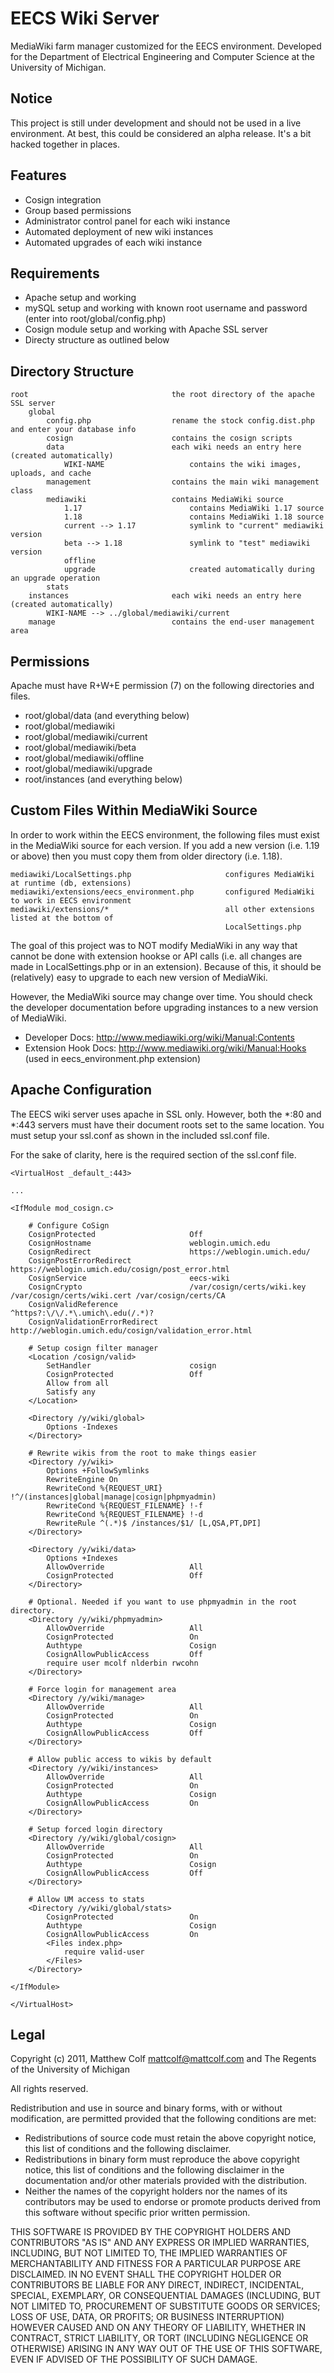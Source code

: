 EECS Wiki Server
================

MediaWiki farm manager customized for the EECS environment. Developed for the Department of
Electrical Engineering and Computer Science at the University of Michigan.

Notice
------

This project is still under development and should not be used in a live environment. At best, 
this could be considered an alpha release. It's a bit hacked together in places.

Features
--------

- Cosign integration
- Group based permissions
- Administrator control panel for each wiki instance
- Automated deployment of new wiki instances
- Automated upgrades of each wiki instance


Requirements
------------

- Apache setup and working
- mySQL setup and working with known root username and password (enter into root/global/config.php)
- Cosign module setup and working with Apache SSL server
- Directy structure as outlined below

Directory Structure
-------------------

```
root								the root directory of the apache SSL server
	global	
		config.php					rename the stock config.dist.php and enter your database info
		cosign						contains the cosign scripts
		data						each wiki needs an entry here (created automatically)
			WIKI-NAME					contains the wiki images, uploads, and cache
		management					contains the main wiki management class
		mediawiki					contains MediaWiki source
			1.17						contains MediaWiki 1.17 source
			1.18						contains MediaWiki 1.18 source
			current --> 1.17			symlink to "current" mediawiki version
			beta --> 1.18				symlink to "test" mediawiki version
			offline
			upgrade						created automatically during an upgrade operation
		stats
	instances 						each wiki needs an entry here (created automatically)
		WIKI-NAME --> ../global/mediawiki/current					
	manage							contains the end-user management area
```
	
Permissions
-----------

Apache must have R+W+E permission (7) on the following directories and files.

- root/global/data (and everything below)
- root/global/mediawiki
- root/global/mediawiki/current
- root/global/mediawiki/beta
- root/global/mediawiki/offline
- root/global/mediawiki/upgrade
- root/instances (and everything below)

Custom Files Within MediaWiki Source
------------------------------------

In order to work within the EECS environment, the following files must exist in the MediaWiki source
for each version. If you add a new version (i.e. 1.19 or above) then you must copy them from older
directory (i.e. 1.18). 

```
mediawiki/LocalSettings.php						configures MediaWiki at runtime (db, extensions)
mediawiki/extensions/eecs_environment.php		configured MediaWiki to work in EECS environment
mediawiki/extensions/*							all other extensions listed at the bottom of 
												LocalSettings.php
```
												
The goal of this project was to NOT modify MediaWiki in any way that cannot be done with 
extension hookse or API calls (i.e. all changes are made in LocalSettings.php or in an extension).
Because of this, it should be (relatively) easy to upgrade to each new version of MediaWiki. 

However, the MediaWiki source may change over time. You should check the developer documentation
before upgrading instances to a new version of MediaWiki. 

- Developer Docs: http://www.mediawiki.org/wiki/Manual:Contents
- Extension Hook Docs: http://www.mediawiki.org/wiki/Manual:Hooks (used in eecs_environment.php extension)
												
Apache Configuration
--------------------

The EECS wiki server uses apache in SSL only. However, both the *:80 and *:443 servers must have
their document roots set to the same location. You must setup your ssl.conf as shown in the 
included ssl.conf file.

For the sake of clarity, here is the required section of the ssl.conf file.

```
<VirtualHost _default_:443>

...

<IfModule mod_cosign.c>

	# Configure CoSign
	CosignProtected						Off
	CosignHostname						weblogin.umich.edu
    CosignRedirect                      https://weblogin.umich.edu/
    CosignPostErrorRedirect             https://weblogin.umich.edu/cosign/post_error.html
    CosignService                       eecs-wiki
    CosignCrypto                        /var/cosign/certs/wiki.key /var/cosign/certs/wiki.cert /var/cosign/certs/CA
    CosignValidReference                ^https?:\/\/.*\.umich\.edu(/.*)?
    CosignValidationErrorRedirect       http://weblogin.umich.edu/cosign/validation_error.html

    # Setup cosign filter manager
	<Location /cosign/valid>
        SetHandler						cosign
	    CosignProtected     			Off
	    Allow from all
        Satisfy any
    </Location>

	<Directory /y/wiki/global>
	    Options -Indexes
	</Directory>

	# Rewrite wikis from the root to make things easier
	<Directory /y/wiki>
	    Options +FollowSymlinks
        RewriteEngine On
        RewriteCond %{REQUEST_URI} !^/(instances|global|manage|cosign|phpmyadmin)
	    RewriteCond %{REQUEST_FILENAME} !-f
	    RewriteCond %{REQUEST_FILENAME} !-d
        RewriteRule ^(.*)$ /instances/$1/ [L,QSA,PT,DPI]
	</Directory>

	<Directory /y/wiki/data>
	    Options +Indexes
	    AllowOverride					All
        CosignProtected					Off
	</Directory>

	# Optional. Needed if you want to use phpmyadmin in the root directory.
	<Directory /y/wiki/phpmyadmin>
	    AllowOverride					All
	    CosignProtected					On
	    Authtype						Cosign
	    CosignAllowPublicAccess			Off
	    require user mcolf nlderbin rwcohn
	</Directory>

	# Force login for management area
	<Directory /y/wiki/manage>
	    AllowOverride					All
	    CosignProtected					On
	    Authtype						Cosign
	    CosignAllowPublicAccess			Off
	</Directory>

	# Allow public access to wikis by default
	<Directory /y/wiki/instances>
	    AllowOverride					All
	    CosignProtected					On
	    Authtype						Cosign
	    CosignAllowPublicAccess     	On
	</Directory>

	# Setup forced login directory
	<Directory /y/wiki/global/cosign>
	    AllowOverride               	All
        CosignProtected             	On
        Authtype                    	Cosign
	    CosignAllowPublicAccess     	Off
	</Directory>	

	# Allow UM access to stats 
	<Directory /y/wiki/global/stats>
	    CosignProtected					On
	    Authtype						Cosign
	    CosignAllowPublicAccess			On
	    <Files index.php>
			require valid-user	    
	    </Files>
	</Directory>

</IfModule>

</VirtualHost>
```

Legal
-----

Copyright (c) 2011, Matthew Colf <mattcolf@mattcolf.com> and The Regents of the University of Michigan

All rights reserved.

Redistribution and use in source and binary forms, with or without modification, are permitted provided that the following conditions are met:

- Redistributions of source code must retain the above copyright notice, this list of conditions and the following disclaimer.
- Redistributions in binary form must reproduce the above copyright notice, this list of conditions and the following disclaimer in the documentation and/or other materials provided with the distribution.
- Neither the names of the copyright holders nor the names of its contributors may be used to endorse or promote products derived from this software without specific prior written permission.

THIS SOFTWARE IS PROVIDED BY THE COPYRIGHT HOLDERS AND CONTRIBUTORS "AS IS" AND ANY EXPRESS OR IMPLIED WARRANTIES, INCLUDING, BUT NOT LIMITED TO, THE IMPLIED WARRANTIES OF MERCHANTABILITY AND FITNESS FOR A PARTICULAR PURPOSE ARE DISCLAIMED. IN NO EVENT SHALL THE COPYRIGHT HOLDER OR CONTRIBUTORS BE LIABLE FOR ANY DIRECT, INDIRECT, INCIDENTAL, SPECIAL, EXEMPLARY, OR CONSEQUENTIAL DAMAGES (INCLUDING, BUT NOT LIMITED TO, PROCUREMENT OF SUBSTITUTE GOODS OR SERVICES; LOSS OF USE, DATA, OR PROFITS; OR BUSINESS INTERRUPTION) HOWEVER CAUSED AND ON ANY THEORY OF LIABILITY, WHETHER IN CONTRACT, STRICT LIABILITY, OR TORT (INCLUDING NEGLIGENCE OR OTHERWISE) ARISING IN ANY WAY OUT OF THE USE OF THIS SOFTWARE, EVEN IF ADVISED OF THE POSSIBILITY OF SUCH DAMAGE.